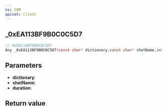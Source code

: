 ```yaml
---
ns: CAM
apiset: client
---
```

## _0xEA113BF9B0C0C5D7

```c
// 0xEA113BF9B0C0C5D7
Any _0xEA113BF9B0C0C5D7(const char* dictionary,const char* shotName,int duration);
```


## Parameters
* **dictionary**:
* **shotName**:
* **duration**:

## Return value

